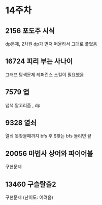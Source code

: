 # 14주차

## 2156 포도주 시식

dp문제, 2차원 dp가 먼저 떠올라서 그대로 풀었음

## 16724 피리 부는 사나이

그래프 탐색문제 레퍼런스 스킬이 필요했음

## 7579 앱

냅색 알고리즘 , dp

## 9328 열쇠

열쇠 못찾을때까지 bfs 후 $찾는 bfs 돌리면 끝

## 20056 마법사 상어와 파이어볼

구현문제

## 13460 구슬탈출2

구현문제 (난이도: 어려움)
